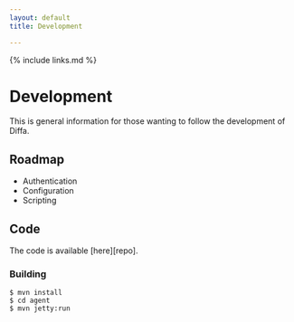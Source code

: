 ```yaml
---
layout: default
title: Development

---
```


{% include links.md %}

# Development

This is general information for those wanting to follow the development of Diffa.

## Roadmap

* Authentication
* Configuration
* Scripting


## Code

The code is available [here][repo].

### Building

	$ mvn install
	$ cd agent
	$ mvn jetty:run

